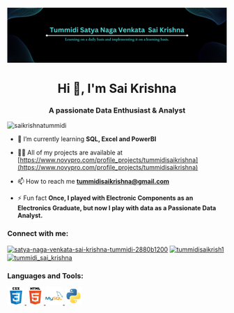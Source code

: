 ![logo](https://github.com/saikrishnatummidi/saikrishnatummidi/blob/main/Navy%20Blue%20Geometric%20Technology%20LinkedIn%20Banner.png)
<h1 align="center">Hi 👋, I'm Sai Krishna</h1>
<h3 align="center">A passionate Data Enthusiast & Analyst</h3>

<p align="left"> <img src="https://komarev.com/ghpvc/?username=saikrishnatummidi&label=Profile%20views&color=0e75b6&style=flat" alt="saikrishnatummidi" /> </p>

- 🌱 I’m currently learning **SQL, Excel and PowerBI**

- 👨‍💻 All of my projects are available at [https://www.novypro.com/profile_projects/tummidisaikrishna](https://www.novypro.com/profile_projects/tummidisaikrishna)

- 📫 How to reach me **tummidisaikrishna@gmail.com**

- ⚡ Fun fact **Once, I played with Electronic Components as an Electronics Graduate, but now I play with data as a Passionate Data Analyst.**

<h3 align="left">Connect with me:</h3>
<p align="left">
<a href="https://linkedin.com/in/satya-naga-venkata-sai-krishna-tummidi-2880b1200" target="blank"><img align="center" src="https://raw.githubusercontent.com/rahuldkjain/github-profile-readme-generator/master/src/images/icons/Social/linked-in-alt.svg" alt="satya-naga-venkata-sai-krishna-tummidi-2880b1200" height="30" width="40" /></a>
<a href="https://www.hackerrank.com/tummidisaikrish1" target="blank"><img align="center" src="https://raw.githubusercontent.com/rahuldkjain/github-profile-readme-generator/master/src/images/icons/Social/hackerrank.svg" alt="tummidisaikrish1" height="30" width="40" /></a>
<a href="https://www.leetcode.com/tummidi_sai_krishna" target="blank"><img align="center" src="https://raw.githubusercontent.com/rahuldkjain/github-profile-readme-generator/master/src/images/icons/Social/leet-code.svg" alt="tummidi_sai_krishna" height="30" width="40" /></a>
</p>

<h3 align="left">Languages and Tools:</h3>
<p align="left"> <a href="https://www.w3schools.com/css/" target="_blank" rel="noreferrer"> <img src="https://raw.githubusercontent.com/devicons/devicon/master/icons/css3/css3-original-wordmark.svg" alt="css3" width="40" height="40"/> </a> <a href="https://www.w3.org/html/" target="_blank" rel="noreferrer"> <img src="https://raw.githubusercontent.com/devicons/devicon/master/icons/html5/html5-original-wordmark.svg" alt="html5" width="40" height="40"/> </a> <a href="https://www.mysql.com/" target="_blank" rel="noreferrer"> <img src="https://raw.githubusercontent.com/devicons/devicon/master/icons/mysql/mysql-original-wordmark.svg" alt="mysql" width="40" height="40"/> </a> <a href="https://www.python.org" target="_blank" rel="noreferrer"> <img src="https://raw.githubusercontent.com/devicons/devicon/master/icons/python/python-original.svg" alt="python" width="40" height="40"/> </a> </p>

